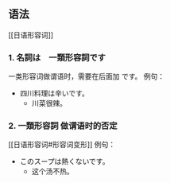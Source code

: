 ## 语法
[[日语形容词]]
### 1. 名詞は　一類形容詞です
一类形容词做谓语时，需要在后面加 です。
例句：
- 四川料理は辛いです。
	- 川菜很辣。
### 2. 一類形容詞 做谓语时的否定
[[日语形容词#形容词变形]]
例句：
- このスープは熱くないです。
	- 这个汤不热。
